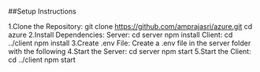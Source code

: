 ##Setup Instructions

1.Clone the Repository:
  git clone https://github.com/amprajasri/azure.git
  cd azure
2.Install Dependencies: 
  Server:
   cd server
   npm install
  Client:
   cd ../client
   npm install
3.Create .env File: Create a .env file in the server folder with the following
4.Start the Server:
  cd server
  npm start
5.Start the Client:
   cd ../client
   npm start

